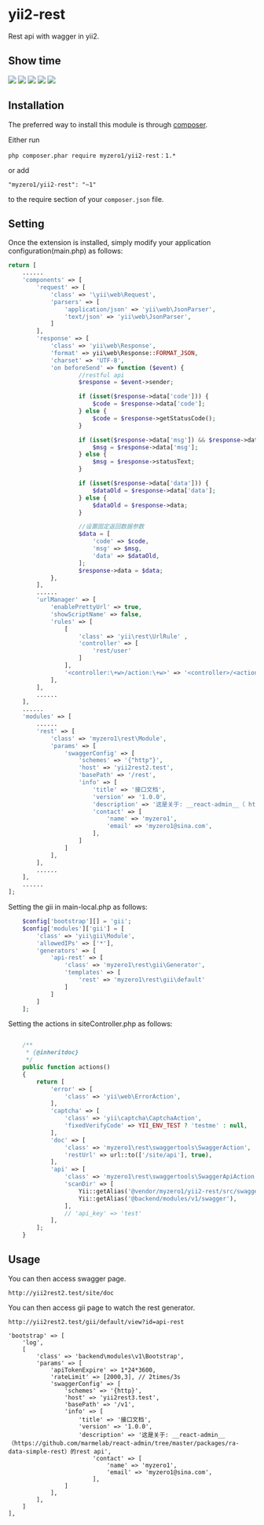 yii2-rest
========================

Rest api with wagger in yii2.

Show time
------------

![](https://github.com/myzero1/show-time/blob/master/yii2-rest/screenshot1/101.png)
![](https://github.com/myzero1/show-time/blob/master/yii2-rest/screenshot1/102.png)
![](https://github.com/myzero1/show-time/blob/master/yii2-rest/screenshot1/103.png)
![](https://github.com/myzero1/show-time/blob/master/yii2-rest/screenshot1/104.png)
![](https://github.com/myzero1/show-time/blob/master/yii2-rest/screenshot1/105.png)

Installation
------------

The preferred way to install this module is through [composer](http://getcomposer.org/download/).

Either run

```
php composer.phar require myzero1/yii2-rest：1.*
```

or add

```
"myzero1/yii2-rest": "~1"
```

to the require section of your `composer.json` file.



Setting
-----

Once the extension is installed, simply modify your application configuration(main.php) as follows:

```php
return [
    ......
    'components' => [
        'request' => [
            'class' => '\yii\web\Request',
            'parsers' => [
                'application/json' => 'yii\web\JsonParser',
                'text/json' => 'yii\web\JsonParser',
            ]
        ],
        'response' => [
            'class' => 'yii\web\Response',
            'format' => yii\web\Response::FORMAT_JSON,
            'charset' => 'UTF-8',
            'on beforeSend' => function ($event) {
                    //restful api
                    $response = $event->sender;

                    if (isset($response->data['code'])) {
                        $code = $response->data['code'];
                    } else {
                        $code = $response->getStatusCode();
                    }

                    if (isset($response->data['msg']) && $response->data['msg']) {
                        $msg = $response->data['msg'];
                    } else {
                        $msg = $response->statusText;
                    }

                    if (isset($response->data['data'])) {
                        $dataOld = $response->data['data'];
                    } else {
                        $dataOld = $response->data;
                    }

                    //设置固定返回数据参数
                    $data = [
                        'code' => $code,
                        'msg' => $msg,
                        'data' => $dataOld,
                    ];
                    $response->data = $data;
            },
        ],
        ......
        'urlManager' => [
            'enablePrettyUrl' => true,
            'showScriptName' => false,
            'rules' => [
                [
                    'class' => 'yii\rest\UrlRule' ,
                    'controller' => [
                        'rest/user'
                    ]
                ],
                '<controller:\+w>/action:\+w>' => '<controller>/<action>'
            ],
        ],
        ......
    ],
    ......
    'modules' => [
        ......
        'rest' => [
            'class' => 'myzero1\rest\Module',
            'params' => [
                'swaggerConfig' => [
                    'schemes' => '{"http"}',
                    'host' => 'yii2rest2.test',
                    'basePath' => '/rest',
                    'info' => [
                        'title' => '接口文档',
                        'version' => '1.0.0',
                        'description' => '这是关于: __react-admin__（ https://github.com/marmelab/react-admin/tree/master/packages/ra-data-simple-rest ）的rest api',
                        'contact' => [
                            'name' => 'myzero1',
                            'email' => 'myzero1@sina.com',
                        ],
                    ]
                ]
            ],
        ],
        ......
    ],
    ......
];
```

Setting the gii in main-local.php as follows:

```php
    $config['bootstrap'][] = 'gii';
    $config['modules']['gii'] = [
        'class' => 'yii\gii\Module',
        'allowedIPs' => ['*'],
        'generators' => [
            'api-rest' => [
                'class' => 'myzero1\rest\gii\Generator',
                'templates' => [
                    'rest' => 'myzero1\rest\gii\default'
                ]
            ]
        ]
    ];
```


Setting the actions in siteController.php as follows:

```php

    /**
     * {@inheritdoc}
     */
    public function actions()
    {
        return [
            'error' => [
                'class' => 'yii\web\ErrorAction',
            ],
            'captcha' => [
                'class' => 'yii\captcha\CaptchaAction',
                'fixedVerifyCode' => YII_ENV_TEST ? 'testme' : null,
            ],
            'doc' => [
                'class' => 'myzero1\rest\swaggertools\SwaggerAction',
                'restUrl' => url::to(['/site/api'], true),
            ],
            'api' => [
                'class' => 'myzero1\rest\swaggertools\SwaggerApiAction',
                'scanDir' => [
                    Yii::getAlias('@vendor/myzero1/yii2-rest/src/swaggertools/config'),
                    Yii::getAlias('@backend/modules/v1/swagger'),
                ],
                // 'api_key' => 'test'
            ],
        ];
    }
```

Usage
-----

You can then access swagger page.

```
http://yii2rest2.test/site/doc
```


You can then access gii page to watch the rest generator.

```
http://yii2rest2.test/gii/default/view?id=api-rest
```







    'bootstrap' => [
        'log',
        [
            'class' => 'backend\modules\v1\Bootstrap',
            'params' => [
                'apiTokenExpire' => 1*24*3600,      
                'rateLimit' => [2000,3], // 2times/3s 
                'swaggerConfig' => [
                    'schemes' => '{http}',
                    'host' => 'yii2rest3.test',
                    'basePath' => '/v1',
                    'info' => [
                        'title' => '接口文档',
                        'version' => '1.0.0',
                        'description' => '这是关于: __react-admin__（https://github.com/marmelab/react-admin/tree/master/packages/ra-data-simple-rest）的rest api',
                            'contact' => [
                                'name' => 'myzero1',
                                'email' => 'myzero1@sina.com',
                            ],
                    ]
                ],
            ],
        ]
    ],